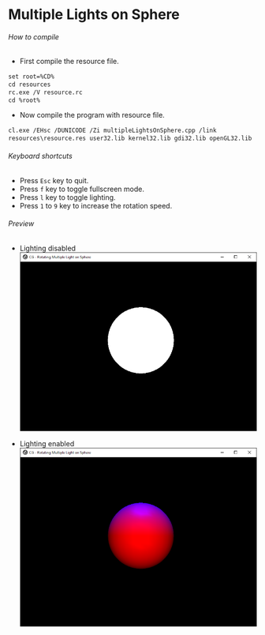 Multiple Lights on Sphere
=========================

###### How to compile

- First compile the resource file.

```
set root=%CD%
cd resources
rc.exe /V resource.rc
cd %root%
```

- Now compile the program with resource file.

```
cl.exe /EHsc /DUNICODE /Zi multipleLightsOnSphere.cpp /link resources\resource.res user32.lib kernel32.lib gdi32.lib openGL32.lib
```

###### Keyboard shortcuts
- Press ```Esc``` key to quit.
- Press ```f``` key to toggle fullscreen mode.
- Press ```l``` key to toggle lighting.
- Press ```1``` to ```9``` key to increase the rotation speed.

###### Preview

- Lighting disabled
![sphereLightOff][sphereLightOff-image]

- Lighting enabled
![sphereLightOn][sphereLightOn-image]

<!-- Image declaration -->

[sphereLightOff-image]: ./preview/sphereLightOff.png "Sphere with light off"
[sphereLightOn-image]: ./preview/sphereLightOn.png "Sphere with light on"
